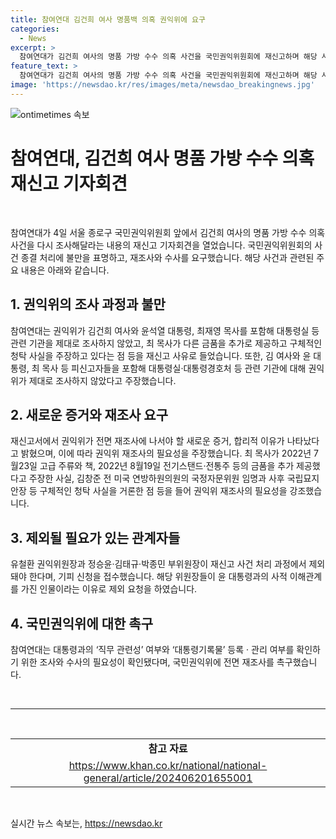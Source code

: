 ```yaml
---
title: 참여연대 김건희 여사 명품백 의혹 권익위에 요구
categories:
  - News
excerpt: >
  참여연대가 김건희 여사의 명품 가방 수수 의혹 사건을 국민권익위원회에 재신고하며 해당 사건을 다시 조사해달라고 요구했습니다. 권익위가 이들에 대한 조사를 충분히 하지 않았다는 이유와 새로운 증거 및 청탁 사실을 제시하여 재조사가 필요하다고 주장했습니다. 또한 권익위 재조사에 대한 촉구와 유철환 권익위원장과 정승윤·김태규·박종민 부위원장의 기피 신청을 접수했으며, 이에 대한 국민권익위의 조사와 수사의 필요성을 촉구했습니다.
feature_text: >
  참여연대가 김건희 여사의 명품 가방 수수 의혹 사건을 국민권익위원회에 재신고하며 해당 사건을 다시 조사해달라고 요구했습니다. 권익위가 이들에 대한 조사를 충분히 하지 않았다는 이유와 새로운 증거 및 청탁 사실을 제시하여 재조사가 필요하다고 주장했습니다. 또한 권익위 재조사에 대한 촉구와 유철환 권익위원장과 정승윤·김태규·박종민 부위원장의 기피 신청을 접수했으며, 이에 대한 국민권익위의 조사와 수사의 필요성을 촉구했습니다.
image: 'https://newsdao.kr/res/images/meta/newsdao_breakingnews.jpg'
---
```


<p><img src="https://newsdao.kr/res/images/meta/newsdao_breakingnews.jpg" alt="ontimetimes 속보" /></p>

<h1 data-ke-size="size28">참여연대, 김건희 여사 명품 가방 수수 의혹 재신고 기자회견</h1>

<p data-ke-size="size16">&nbsp;</p>

<p data-ke-size="size16">참여연대가 4일 서울 종로구 국민권익위원회 앞에서 김건희 여사의 명품 가방 수수 의혹 사건을 다시 조사해달라는 내용의 재신고 기자회견을 열었습니다. 국민권익위원회의 사건 종결 처리에 불만을 표명하고, 재조사와 수사를 요구했습니다. 해당 사건과 관련된 주요 내용은 아래와 같습니다.</p>

<h2 data-ke-size="size26">1. 권익위의 조사 과정과 불만</h2>

<p data-ke-size="size16">참여연대는 권익위가 김건희 여사와 윤석열 대통령, 최재영 목사를 포함해 대통령실 등 관련 기관을 제대로 조사하지 않았고, 최 목사가 다른 금품을 추가로 제공하고 구체적인 청탁 사실을 주장하고 있다는 점 등을 재신고 사유로 들었습니다. 또한, 김 여사와 윤 대통령, 최 목사 등 피신고자들을 포함해 대통령실·대통령경호처 등 관련 기관에 대해 권익위가 제대로 조사하지 않았다고 주장했습니다.</p>

<h2 data-ke-size="size26">2. 새로운 증거와 재조사 요구</h2>

<p data-ke-size="size16">재신고서에서 권익위가 전면 재조사에 나서야 할 새로운 증거, 합리적 이유가 나타났다고 밝혔으며, 이에 따라 권익위 재조사의 필요성을 주장했습니다. 최 목사가 2022년 7월23일 고급 주류와 책, 2022년 8월19일 전기스탠드·전통주 등의 금품을 추가 제공했다고 주장한 사실, 김창준 전 미국 연방하원의원의 국정자문위원 임명과 사후 국립묘지 안장 등 구체적인 청탁 사실을 거론한 점 등을 들어 권익위 재조사의 필요성을 강조했습니다.</p>

<h2 data-ke-size="size26">3. 제외될 필요가 있는 관계자들</h2>

<p data-ke-size="size16">유철환 권익위원장과 정승윤·김태규·박종민 부위원장이 재신고 사건 처리 과정에서 제외돼야 한다며, 기피 신청을 접수했습니다. 해당 위원장들이 윤 대통령과의 사적 이해관계를 가진 인물이라는 이유로 제외 요청을 하였습니다.</p>

<h2 data-ke-size="size26">4. 국민권익위에 대한 촉구</h2>

<p data-ke-size="size16">참여연대는 대통령과의 ‘직무 관련성’ 여부와 ‘대통령기록물’ 등록 · 관리 여부를 확인하기 위한 조사와 수사의 필요성이 확인됐다며, 국민권익위에 전면 재조사를 촉구했습니다.</p>

<p data-ke-size="size16">&nbsp;</p>

<hr>

<p data-ke-size="size16">&nbsp;</p>

<table>
    <tbody>
        <tr>
            <td style="text-align: center; height: 17px;"><b>참고 자료</b></td>
        </tr>
        <tr>
            <td style="text-align: center; height: 17px;"><a href="https://www.khan.co.kr/national/national-general/article/202406201655001">https://www.khan.co.kr/national/national-general/article/202406201655001</a></td>
        </tr>
    </tbody>
</table>

<p data-ke-size="size16">&nbsp;</p>
실시간 뉴스 속보는, <a href="https://newsdao.kr" rel="dofollow">https://newsdao.kr</a>


